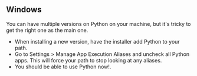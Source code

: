 
## Windows

You can have multiple versions on Python on your machine, but it's tricky to get the right one as the main one.

- When installing a new version, have the installer add Python to your path.
- Go to Settings > Manage App Execution Aliases and uncheck all Python apps. This will force your path to stop looking at any aliases.
- You should be able to use Python now!.